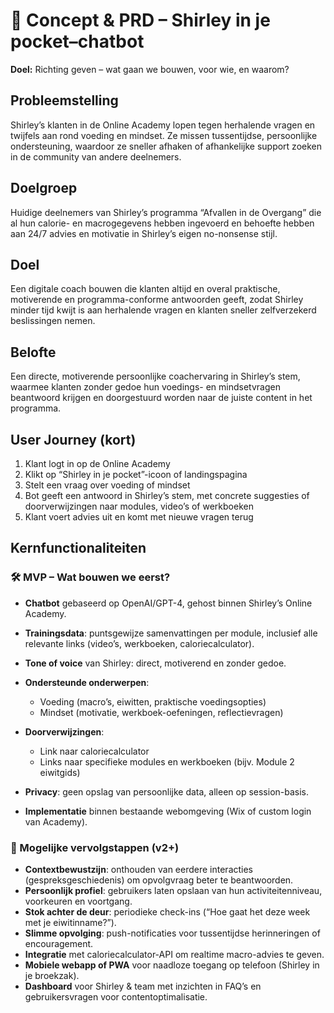 # 📄 Concept & PRD – Shirley in je pocket–chatbot

**Doel:** Richting geven – wat gaan we bouwen, voor wie, en waarom?

## Probleemstelling

Shirley’s klanten in de Online Academy lopen tegen herhalende vragen en twijfels aan rond voeding en mindset. Ze missen tussentijdse, persoonlijke ondersteuning, waardoor ze sneller afhaken of afhankelijke support zoeken in de community van andere deelnemers.

## Doelgroep

Huidige deelnemers van Shirley’s programma “Afvallen in de Overgang” die al hun calorie- en macrogegevens hebben ingevoerd en behoefte hebben aan 24/7 advies en motivatie in Shirley’s eigen no-nonsense stijl.

## Doel

Een digitale coach bouwen die klanten altijd en overal praktische, motiverende en programma-conforme antwoorden geeft, zodat Shirley minder tijd kwijt is aan herhalende vragen en klanten sneller zelfverzekerd beslissingen nemen.

## Belofte

Een directe, motiverende persoonlijke coachervaring in Shirley’s stem, waarmee klanten zonder gedoe hun voedings- en mindsetvragen beantwoord krijgen en doorgestuurd worden naar de juiste content in het programma.

## User Journey (kort)

1. Klant logt in op de Online Academy
2. Klikt op “Shirley in je pocket”-icoon of landingspagina
3. Stelt een vraag over voeding of mindset
4. Bot geeft een antwoord in Shirley’s stem, met concrete suggesties of doorverwijzingen naar modules, video’s of werkboeken
5. Klant voert advies uit en komt met nieuwe vragen terug

## Kernfunctionaliteiten

### 🛠️ MVP – Wat bouwen we eerst?

* **Chatbot** gebaseerd op OpenAI/GPT-4, gehost binnen Shirley’s Online Academy.
* **Trainingsdata**: puntsgewijze samenvattingen per module, inclusief alle relevante links (video’s, werkboeken, caloriecalculator).
* **Tone of voice** van Shirley: direct, motiverend en zonder gedoe.
* **Ondersteunde onderwerpen**:

  * Voeding (macro’s, eiwitten, praktische voedingsopties)
  * Mindset (motivatie, werkboek-oefeningen, reflectievragen)
* **Doorverwijzingen**:

  * Link naar caloriecalculator
  * Links naar specifieke modules en werkboeken (bijv. Module 2 eiwitgids)
* **Privacy**: geen opslag van persoonlijke data, alleen op session-basis.
* **Implementatie** binnen bestaande webomgeving (Wix of custom login van Academy).

### 🔮 Mogelijke vervolgstappen (v2+)

* **Contextbewustzijn**: onthouden van eerdere interacties (gespreksgeschiedenis) om opvolgvraag beter te beantwoorden.
* **Persoonlijk profiel**: gebruikers laten opslaan van hun activiteitenniveau, voorkeuren en voortgang.
* **Stok achter de deur**: periodieke check-ins (“Hoe gaat het deze week met je eiwitinname?”).
* **Slimme opvolging**: push-notificaties voor tussentijdse herinneringen of encouragement.
* **Integratie** met caloriecalculator-API om realtime macro-advies te geven.
* **Mobiele webapp of PWA** voor naadloze toegang op telefoon (Shirley in je broekzak).
* **Dashboard** voor Shirley & team met inzichten in FAQ’s en gebruikersvragen voor contentoptimalisatie.

